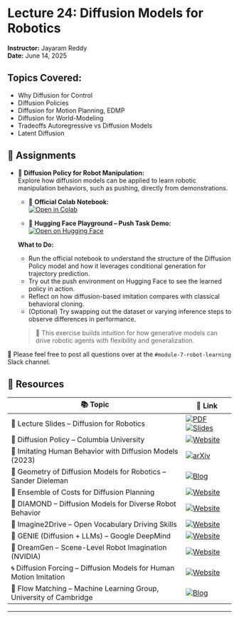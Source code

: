 # Lecture 24: Diffusion Models for Robotics
**Instructor:** Jayaram Reddy    
**Date:** June 14, 2025

## Topics Covered:
- Why Diffusion for Control
- Diffusion Policies
- Diffusion for Motion Planning, EDMP
- Diffusion for World-Modeling
- Tradeoffs Autoregressive vs Diffusion Models
- Latent Diffusion

## 📄 Assignments

- 🤖 **Diffusion Policy for Robot Manipulation:**  
   Explore how diffusion models can be applied to learn robotic manipulation behaviors, such as pushing, directly from demonstrations.

   - 📓 **Official Colab Notebook:**  
     [![Open in Colab](https://colab.research.google.com/assets/colab-badge.svg)](https://colab.research.google.com/drive/1gxdkgRVfM55zihY9TFLja97cSVZOZq2B?usp=sharing)

   - 🤗 **Hugging Face Playground – Push Task Demo:**  
     [![Open on Hugging Face](https://img.shields.io/badge/Launch-HF_Notebook-blueviolet?logo=huggingface&logoColor=white)](https://huggingface.co/lerobot/diffusion_pusht)

   **What to Do:**
   - Run the official notebook to understand the structure of the Diffusion Policy model and how it leverages conditional generation for trajectory prediction.
   - Try out the push environment on Hugging Face to see the learned policy in action.
   - Reflect on how diffusion-based imitation compares with classical behavioral cloning.
   - (Optional) Try swapping out the dataset or varying inference steps to observe differences in performance.

   > 🧠 This exercise builds intuition for how generative models can drive robotic agents with flexibility and generalization.

📢 Please feel free to post all questions over at the `#module-7-robot-learning` Slack channel.

## 🔗 Resources

| 📚 Topic | 🔗 Link |
|----------|--------|
| 📑 Lecture Slides – Diffusion for Robotics | [![PDF](https://img.shields.io/badge/Open-PDF-red?logo=adobeacrobatreader&logoColor=white)](./lec-24-diffusion-robotics.pdf) [![Slides](https://img.shields.io/badge/Open-Google_Slides-yellow?logo=googleslides&logoColor=white)](https://docs.google.com/presentation/d/1YjRIxj32OXhiaPgXihWKW40aPGhIcgBFr4CPkJLY19Q/edit?usp=sharing) |
| 🤖 Diffusion Policy – Columbia University | [![Website](https://img.shields.io/badge/Open-Project-blue?logo=googlechrome)](https://diffusion-policy.cs.columbia.edu/) |
| 🧠 Imitating Human Behavior with Diffusion Models (2023) | [![arXiv](https://img.shields.io/badge/arXiv-2301.10677-b31b1b?logo=arxiv)](https://arxiv.org/abs/2301.10677) |
| 📐 Geometry of Diffusion Models for Robotics – Sander Dieleman | [![Blog](https://img.shields.io/badge/Read-Blog-orange?logo=readthedocs)](https://sander.ai/2023/08/28/geometry.html) |
| 🧩 Ensemble of Costs for Diffusion Planning | [![Website](https://img.shields.io/badge/Open-Project-blue?logo=googlechrome)](https://ensemble-of-costs-diffusion.github.io/) |
| 💎 DIAMOND – Diffusion Models for Diverse Robot Behavior | [![Website](https://img.shields.io/badge/Open-Project-blue?logo=googlechrome)](https://diamond-wm.github.io/) |
| 🚗 Imagine2Drive – Open Vocabulary Driving Skills | [![Website](https://img.shields.io/badge/Open-Project-blue?logo=googlechrome)](https://anantagrg.github.io/Imagine-2-Drive.github.io/) |
| 🧞 GENIE (Diffusion + LLMs) – Google DeepMind | [![Website](https://img.shields.io/badge/Open-Project-blue?logo=googlechrome)](https://sites.google.com/view/genie-2024/home) |
| 🌌 DreamGen – Scene-Level Robot Imagination (NVIDIA) | [![Website](https://img.shields.io/badge/Open-Project-blue?logo=googlechrome)](https://research.nvidia.com/labs/gear/dreamgen/) |
| 🌀 Diffusion Forcing – Diffusion Models for Human Motion Imitation | [![Website](https://img.shields.io/badge/Open-Project-blue?logo=googlechrome)](https://boyuan.space/diffusion-forcing/) |
| 🔄 Flow Matching – Machine Learning Group, University of Cambridge | [![Blog](https://img.shields.io/badge/Read-Blog-orange?logo=readthedocs)](https://mlg.eng.cam.ac.uk/blog/2024/01/20/flow-matching.html) |



---